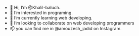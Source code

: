 - 👋 Hi, I’m @Khalil-baluch.
- 👀 I’m interested in programing.
- 🌱 I’m currently learning web developing.
- 💞️ I’m looking to collaborate on web developing programmers
- 📫 you can find me in @amouzesh_jadid on Instagram.

<!---
Khalil-baluch/Khalil-baluch is a ✨ special ✨ repository because its `README.md` (this file) appears on your GitHub profile.
You can click the Preview link to take a look at your changes.
--->
